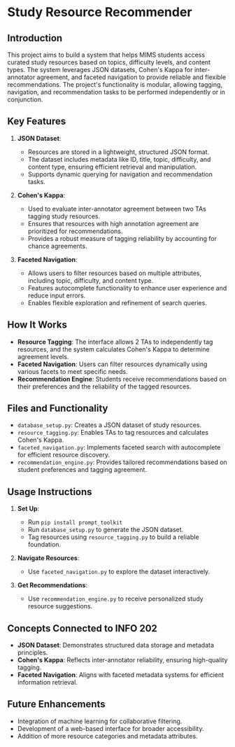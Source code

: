 
# Study Resource Recommender

## Introduction
This project aims to build a system that helps MIMS students access curated study resources based on topics, difficulty levels, and content types. The system leverages JSON datasets, Cohen's Kappa for inter-annotator agreement, and faceted navigation to provide reliable and flexible recommendations. The project's functionality is modular, allowing tagging, navigation, and recommendation tasks to be performed independently or in conjunction.

## Key Features
1. **JSON Dataset**: 
   - Resources are stored in a lightweight, structured JSON format. 
   - The dataset includes metadata like ID, title, topic, difficulty, and content type, ensuring efficient retrieval and manipulation.
   - Supports dynamic querying for navigation and recommendation tasks.

2. **Cohen's Kappa**:
   - Used to evaluate inter-annotator agreement between two TAs tagging study resources.
   - Ensures that resources with high annotation agreement are prioritized for recommendations.
   - Provides a robust measure of tagging reliability by accounting for chance agreements.

3. **Faceted Navigation**:
   - Allows users to filter resources based on multiple attributes, including topic, difficulty, and content type.
   - Features autocomplete functionality to enhance user experience and reduce input errors.
   - Enables flexible exploration and refinement of search queries.

## How It Works
- **Resource Tagging**: The interface allows 2 TAs to independently tag resources, and the system calculates Cohen's Kappa to determine agreement levels.
- **Faceted Navigation**: Users can filter resources dynamically using various facets to meet specific needs.
- **Recommendation Engine**: Students receive recommendations based on their preferences and the reliability of the tagged resources.

## Files and Functionality
- `database_setup.py`: Creates a JSON dataset of study resources.
- `resource_tagging.py`: Enables TAs to tag resources and calculates Cohen's Kappa.
- `faceted_navigation.py`: Implements faceted search with autocomplete for efficient resource discovery.
- `recommendation_engine.py`: Provides tailored recommendations based on student preferences and tagging agreement.

## Usage Instructions
1. **Set Up**:
   - Run `pip install prompt_toolkit`
   - Run `database_setup.py` to generate the JSON dataset.
   - Tag resources using `resource_tagging.py` to build a reliable foundation.

2. **Navigate Resources**:
   - Use `faceted_navigation.py` to explore the dataset interactively.

3. **Get Recommendations**:
   - Use `recommendation_engine.py` to receive personalized study resource suggestions.

## Concepts Connected to INFO 202
- **JSON Dataset**: Demonstrates structured data storage and metadata principles.
- **Cohen's Kappa**: Reflects inter-annotator reliability, ensuring high-quality tagging.
- **Faceted Navigation**: Aligns with faceted metadata systems for efficient information retrieval.

## Future Enhancements
- Integration of machine learning for collaborative filtering.
- Development of a web-based interface for broader accessibility.
- Addition of more resource categories and metadata attributes.

